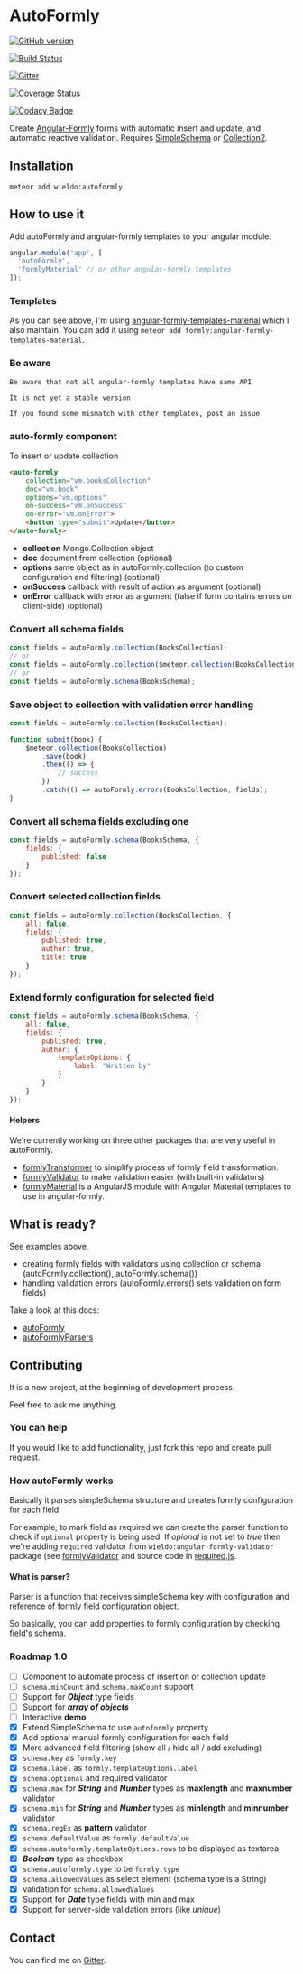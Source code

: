AutoFormly
==========

[![GitHub version](https://badge.fury.io/gh/wieldo%2Fmeteor-autoformly.svg)](https://badge.fury.io/gh/wieldo%2Fmeteor-autoformly)

[![Build Status](https://travis-ci.org/wieldo/meteor-autoformly.svg)](https://travis-ci.org/wieldo/meteor-autoformly)

[![Gitter](https://badges.gitter.im/Join%20Chat.svg)](https://gitter.im/wieldo/meteor-autoformly?utm_source=badge&utm_medium=badge&utm_campaign=pr-badge&utm_content=badge)

[![Coverage Status](https://coveralls.io/repos/wieldo/meteor-autoformly/badge.svg?branch=master&service=github)](https://coveralls.io/github/wieldo/meteor-autoformly?branch=master)

[![Codacy Badge](https://api.codacy.com/project/badge/grade/b55750daf3c6417caf63154da85a9eae)](https://www.codacy.com/app/mys-sterowiec/meteor-autoformly)

Create [Angular-Formly](http://angular-formly.com) forms with automatic insert and update, and automatic reactive validation. Requires [SimpleSchema](http://github.com/aldeed/meteor-simple-schema) or [Collection2](http://github.com/aldeed/meteor-collection2).

Installation
------------

```
meteor add wieldo:autoformly
```

How to use it
-------------

Add autoFormly and angular-formly templates to your angular module.

```javascript
angular.module('app', [
  'autoFormly',
  'formlyMaterial' // or other angular-formly templates
]);
```

### Templates

As you can see above, I'm using [angular-formly-templates-material](http://github.com/formly-js/angular-formly-templates-material) which I also maintain. You can add it using `meteor add formly:angular-formly-templates-material`.

### Be aware

```
Be aware that not all angular-formly templates have same API

It is not yet a stable version

If you found some mismatch with other templates, post an issue
```

### auto-formly component

To insert or update collection
```html
<auto-formly
    collection="vm.booksCollection"
    doc="vm.book"
    options="vm.options"
    on-success="vm.onSuccess"
    on-error="vm.onError">
    <button type="submit">Update</button>
</auto-formly>
```

-	**collection** Mongo.Collection object
-	**doc** document from collection (optional)
-	**options** same object as in autoFormly.collection (to custom configuration and filtering) (optional)
-	**onSuccess** callback with result of action as argument (optional)
-	**onError** callback with error as argument (false if form contains errors on client-side) (optional)

### Convert all schema fields

```javascript
const fields = autoFormly.collection(BooksCollection);
// or
const fields = autoFormly.collection($meteor.collection(BooksCollection);
// or
const fields = autoFormly.schema(BooksSchema);
```

### Save object to collection with validation error handling

```javascript
const fields = autoFormly.collection(BooksCollection);

function submit(book) {
    $meteor.collection(BooksCollection)
        .save(book)
        .then(() => {
            // success
        })
        .catch(() => autoFormly.errors(BooksCollection, fields);
}
```

### Convert all schema fields excluding one

```javascript
const fields = autoFormly.schema(BooksSchema, {
    fields: {
        published: false
    }
});
```

### Convert selected collection fields

```javascript
const fields = autoFormly.collection(BooksCollection, {
    all: false,
    fields: {
        published: true,
        author: true,
        title: true
    }
});
```

### Extend formly configuration for selected field

```javascript
const fields = autoFormly.schema(BooksSchema, {
    all: false,
    fields: {
        published: true,
        author: {
            templateOptions: {
                label: "Written by"
            }
        }
    }
});
```

#### Helpers

We're currently working on three other packages that are very useful in autoFormly.

-	[formlyTransformer](http://github.com/wieldo/angular-formly-transformer) to simplify process of formly field transformation.
-	[formlyValidator](http://github.com/wieldo/angular-formly-validator) to make validation easier (with built-in validators)
-	[formlyMaterial](http://github.com/formly-js/angular-formly-templates-material) is a AngularJS module with Angular Material templates to use in angular-formly.

What is ready?
--------------

See examples above.

-	creating formly fields with validators using collection or schema (autoFormly.collection(), autoFormly.schema())
-	handling validation errors (autoFormly.errors() sets validation on form fields)

Take a look at this docs:

-	[autoFormly](docs/auto-formly.md)
-	[autoFormlyParsers](docs/auto-formly-parsers.md)

Contributing
------------

It is a new project, at the beginning of development process.

Feel free to ask me anything.

### You can help

If you would like to add functionality, just fork this repo and create pull request.

### How autoFormly works

Basically it parses simpleSchema structure and creates formly configuration for each field.

For example, to mark field as required we can create the parser function to check if `optional` property is being used. If *opional* is not set to *true* then we're adding `required` validator from `wieldo:angular-formly-validator` package (see [formlyValidator](http://github.com/wieldo/angular-formly-validator) and source code in [required.js](lib/client/parsers/validators/required.js).

#### What is parser?

Parser is a function that receives simpleSchema key with configuration and reference of formly field configuration object.

So basically, you can add properties to formly configuration by checking field's schema.

### Roadmap 1.0

-	[ ] Component to automate process of insertion or collection update
-	[ ] `schema.minCount` and `schema.maxCount` support
-	[ ] Support for ***Object*** type fields
-	[ ] Support for ***array of objects***
-	[ ] Interactive **demo**
-	[x] Extend SimpleSchema to use `autoformly` property
-	[x] Add optional manual formly configuration for each field
-	[x] More advanced field filtering (show all / hide all / add excluding)
-	[x] `schema.key` as `formly.key`
-	[x] `schema.label` as `formly.templateOptions.label`
-	[x] `schema.optional` and required validator
-	[x] `schema.max` for ***String*** and ***Number*** types as **maxlength** and **maxnumber** validator
-	[x] `schema.min` for ***String*** and ***Number*** types as **minlength** and **minnumber** validator
-	[x] `schema.regEx` as **pattern** validator
-	[x] `schema.defaultValue` as `formly.defaultValue`
-	[x] `schema.autoformly.templateOptions.rows` to be displayed as textarea
-	[x] ***Boolean*** type as checkbox
-	[x] `schema.autoformly.type` to be `formly.type`
-	[x] `schema.allowedValues` as select element (schema type is a String)
-	[x] validation for `schema.allowedValues`
-	[x] Support for ***Date*** type fields with min and max
-	[x] Support for server-side validation errors (like *unique*\)

Contact
-------

You can find me on [Gitter](https://gitter.im/wieldo/meteor-autoformly).
